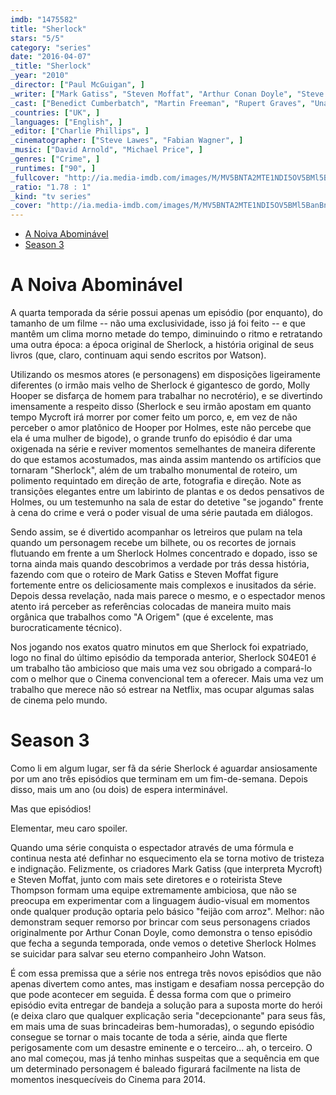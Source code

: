 ```yaml
---
imdb: "1475582"
title: "Sherlock"
stars: "5/5"
category: "series"
date: "2016-04-07"
_title: "Sherlock"
_year: "2010"
_director: ["Paul McGuigan", ]
_writer: ["Mark Gatiss", "Steven Moffat", "Arthur Conan Doyle", "Steve Thompson", ]
_cast: ["Benedict Cumberbatch", "Martin Freeman", "Rupert Graves", "Una Stubbs", "Louise Brealey", "Mark Gatiss", "Andrew Scott", "Jonathan Aris", ]
_countries: ["UK", ]
_languages: ["English", ]
_editor: ["Charlie Phillips", ]
_cinematographer: ["Steve Lawes", "Fabian Wagner", ]
_music: ["David Arnold", "Michael Price", ]
_genres: ["Crime", ]
_runtimes: ["90", ]
_fullcover: "http://ia.media-imdb.com/images/M/MV5BNTA2MTE1NDI5OV5BMl5BanBnXkFtZTcwNzM2MzU3Nw@@.jpg"
_ratio: "1.78 : 1"
_kind: "tv series"
_cover: "http://ia.media-imdb.com/images/M/MV5BNTA2MTE1NDI5OV5BMl5BanBnXkFtZTcwNzM2MzU3Nw@@._V1._SX100_SY124_.jpg"
---
```

 - [A Noiva Abominável](#s04e01)
 - [Season 3](#s03)


<span id="s04e01"></span>

# A Noiva Abominável

A quarta temporada da série possui apenas um episódio (por enquanto), do tamanho de um filme -- não uma exclusividade, isso já foi feito -- e que mantêm um clima morno metade do tempo, diminuindo o ritmo e retratando uma outra época: a época original de Sherlock, a história original de seus livros (que, claro, continuam aqui sendo escritos por Watson).

Utilizando os mesmos atores (e personagens) em disposições ligeiramente diferentes (o irmão mais velho de Sherlock é gigantesco de gordo, Molly Hooper se disfarça de homem para trabalhar no necrotério), e se divertindo imensamente a respeito disso (Sherlock e seu irmão apostam em quanto tempo Mycroft irá morrer por comer feito um porco, e, em vez de não perceber o amor platônico de Hooper por Holmes, este não percebe que ela é uma mulher de bigode), o grande trunfo do episódio é dar uma oxigenada na série e reviver momentos semelhantes de maneira diferente do que estamos acostumados, mas ainda assim mantendo os artifícios que tornaram "Sherlock", além de um trabalho monumental de roteiro, um polimento requintado em direção de arte, fotografia e direção. Note as transições elegantes entre um labirinto de plantas e os dedos pensativos de Holmes, ou um testemunho na sala de estar do detetive "se jogando" frente à cena do crime e verá o poder visual de uma série pautada em diálogos.

Sendo assim, se é divertido acompanhar os letreiros que pulam na tela quando um personagem recebe um bilhete, ou os recortes de jornais flutuando em frente a um Sherlock Holmes concentrado e dopado, isso se torna ainda mais quando descobrimos a verdade por trás dessa história, fazendo com que o roteiro de Mark Gatiss e Steven Moffat figure fortemente entre os deliciosamente mais complexos e inusitados da série. Depois dessa revelação, nada mais parece o mesmo, e o espectador menos atento irá perceber as referências colocadas de maneira muito mais orgânica que trabalhos como "A Origem" (que é excelente, mas burocraticamente técnico).

Nos jogando nos exatos quatro minutos em que Sherlock foi expatriado, logo no final do último episódio da temporada anterior, Sherlock S04E01 é um trabalho tão ambicioso que mais uma vez sou obrigado a compará-lo com o melhor que o Cinema convencional tem a oferecer. Mais uma vez um trabalho que merece não só estrear na Netflix, mas ocupar algumas salas de cinema pelo mundo.


<span id="s03"></span>

# Season 3

Como li em algum lugar, ser fã da série Sherlock é aguardar ansiosamente por um ano três episódios que terminam em um fim-de-semana. Depois disso, mais um ano (ou dois) de espera interminável.

Mas que episódios!

Elementar, meu caro spoiler.

Quando uma série conquista o espectador através de uma fórmula e continua nesta até definhar no esquecimento ela se torna motivo de tristeza e indignação. Felizmente, os criadores Mark Gatiss (que interpreta Mycroft) e Steven Moffat, junto com mais sete diretores e o roteirista Steve Thompson formam uma equipe extremamente ambiciosa, que não se preocupa em experimentar com a linguagem áudio-visual em momentos onde qualquer produção optaria pelo básico "feijão com arroz". Melhor: não demonstram sequer remorso por brincar com seus personagens criados originalmente por Arthur Conan Doyle, como demonstra o tenso episódio que fecha a segunda temporada, onde vemos o detetive Sherlock Holmes se suicidar para salvar seu eterno companheiro John Watson.

É com essa premissa que a série nos entrega três novos episódios que não apenas divertem como antes, mas instigam e desafiam nossa percepção do que pode acontecer em seguida. É dessa forma com que o primeiro episódio evita entregar de bandeja a solução para a suposta morte do herói (e deixa claro que qualquer explicação seria "decepcionante" para seus fãs, em mais uma de suas brincadeiras bem-humoradas), o segundo episódio consegue se tornar o mais tocante de toda a série, ainda que flerte perigosamente com um desastre eminente e o terceiro... ah, o terceiro. O ano mal começou, mas já tenho minhas suspeitas que a sequência em que um determinado personagem é baleado figurará facilmente na lista de momentos inesquecíveis do Cinema para 2014.
